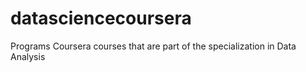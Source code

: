datasciencecoursera
===================

Programs Coursera courses that are part of the specialization in Data Analysis
